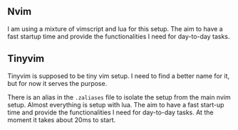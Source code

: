 ## Nvim

I am using a mixture of vimscript and lua for this setup. The aim to have a fast
startup time and provide the functionalities I need for day-to-day tasks.

## Tinyvim

Tinyvim is supposed to be tiny vim setup. I need to find a better name for it,
but for now it serves the purpose.

There is an alias in the `.zaliases` file to isolate the setup from the main
nvim setup.
Almost everything is setup with lua. The aim to have a fast start-up time and
provide the functionalities I need for day-to-day tasks. At the moment it takes
about 20ms to start.

